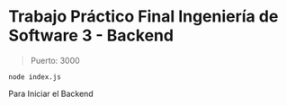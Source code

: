 # Trabajo Práctico Final Ingeniería de Software 3 - Backend
> Puerto: 3000

`node index.js`

Para Iniciar el Backend